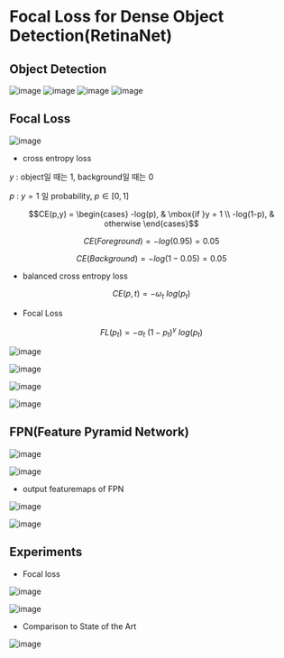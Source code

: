# Focal Loss for Dense Object Detection(RetinaNet)

## Object Detection
![image](https://github.com/Artinto/2023-2_study/assets/84369594/1583d22b-ae9a-48d7-8a5a-781e56814c10)
![image](https://github.com/Artinto/2023-2_study/assets/84369594/bbc8a8ec-8899-46ce-84b6-155cf648ed4c)
![image](https://github.com/Artinto/2023-2_study/assets/84369594/aadf3b52-14b5-4a46-8014-e7236da89e38)
![image](https://github.com/Artinto/2023-2_study/assets/84369594/f806ed47-e31c-4f57-a1ce-39cf49f61fad)

## Focal Loss

![image](https://github.com/Artinto/2023-2_study/assets/84369594/93aa18cd-c4d7-454a-8eec-c6a13d2691e8)

+ cross entropy loss

$y$ : object일 때는 1, background일 때는 0

$p$ : $y = 1$ 일 probability, $p \in [0,1]$

$$CE(p,y) = 
\begin{cases}
-log(p), & \mbox{if }y = 1 \\
-log(1-p), & otherwise
\end{cases}$$




$$CE(Foreground) = −log(0.95) = 0.05$$

$$CE(Background) = −log(1 - 0.05) = 0.05$$


+ balanced cross entropy loss

$$CE(p,t) = −\omega_t \ log(p_t)$$

+ Focal Loss

$$FL(p_t) = −\alpha_t \ (1-p_t)^\gamma \ log(p_t)$$



![image](https://github.com/Artinto/2023-2_study/assets/84369594/31e0af09-d0ba-46b9-86ec-3caae14b8a6d)

![image](https://github.com/Artinto/2023-2_study/assets/84369594/dd78075b-bd7c-4fe8-b648-18c4637ece99)

![image](https://github.com/Artinto/2023-2_study/assets/84369594/dc9b202a-4897-4cf1-a21c-deb1e6e5b968)

![image](https://github.com/Artinto/2023-2_study/assets/84369594/2163bc87-e635-4a3a-b856-f6b265c18681)

## FPN(Feature Pyramid Network)
![image](https://github.com/Artinto/2023-2_study/assets/84369594/8df352ec-9583-4662-b194-6fa98c90b00e)

![image](https://github.com/Artinto/2023-2_study/assets/84369594/7c632b73-5f10-41fb-9187-3ed740d9092c)



+ output featuremaps of FPN

![image](https://github.com/Artinto/2023-2_study/assets/84369594/c001c713-def8-4890-a1f3-a40cede0af72)


![image](https://github.com/Artinto/2023-2_study/assets/84369594/1eb66a2d-eb09-4b22-a3a4-b63d89ae8e46)

## Experiments

+ Focal loss

![image](https://github.com/Artinto/2023-2_study/assets/84369594/45e59010-df17-4802-a386-009429b20dae)


![image](https://github.com/Artinto/2023-2_study/assets/84369594/91df2792-7a58-450c-a64b-49ac8f7cac05)

+ Comparison to State of the Art

![image](https://github.com/Artinto/2023-2_study/assets/84369594/bdf6cd50-7846-4d42-9f01-2c361e57e797)
